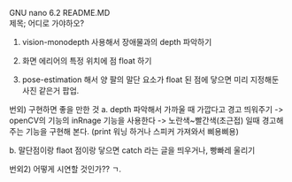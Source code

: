   GNU nano 6.2                                                README.MD                                                          
제목;  어디로 가야하오?


1. vision-monodepth 사용해서 장애물과의 depth 파악하기

2. 화면 에리어의 특정 위치에 점 float 하기

3. pose-estimation 해서 양 팔의 말단 요소가 float 된 점에 닿으면 미리 지정해둔 사진 같은거 팝업.

번외) 구현하면 좋을 만한 것
a. depth 파악해서 가까울 때 가깝다고 경고 띄워주기
-> openCV의 기능의 inRnage 기능을 사용한다
-> 노란색~빨간색(초근접) 일때 경고해 주는 기능을 구현해 본다.
(print 워닝 하거나 스피커 가져와서 삐용삐용)

b. 말단점이랑 flaot 점이랑 닿으면 catch 라는 글을 띄우거나, 빵빠레 울리기

번외2) 어떻게 시연할 것인가??
ㄱ.








